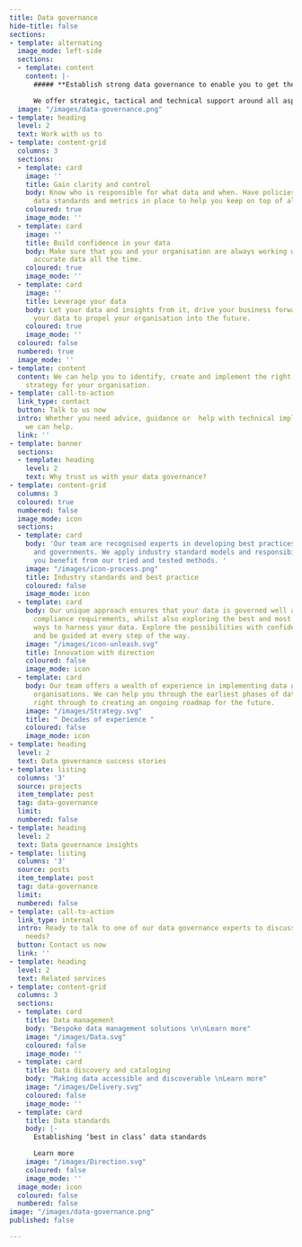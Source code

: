 ```yaml
---
title: Data governance
hide-title: false
sections:
- template: alternating
  image_mode: left-side
  sections:
  - template: content
    content: |-
      ##### **Establish strong data governance to enable you to get the best value out of your data**

      We offer strategic, tactical and technical support around all aspects of data governance.
  image: "/images/data-governance.png"
- template: heading
  level: 2
  text: Work with us to
- template: content-grid
  columns: 3
  sections:
  - template: card
    image: ''
    title: Gain clarity and control
    body: Know who is responsible for what data and when. Have policies, processes,
      data standards and metrics in place to help you keep on top of all your data.
    coloured: true
    image_mode: ''
  - template: card
    image: ''
    title: Build confidence in your data
    body: Make sure that you and your organisation are always working with high quality,
      accurate data all the time.
    coloured: true
    image_mode: ''
  - template: card
    image: ''
    title: Leverage your data
    body: Let your data and insights from it, drive your business forwards. Trust
      your data to propel your organisation into the future.
    coloured: true
    image_mode: ''
  coloured: false
  numbered: true
  image_mode: ''
- template: content
  content: We can help you to identify, create and implement the right data governance
    strategy for your organisation.
- template: call-to-action
  link_type: contact
  button: Talk to us now
  intro: Whether you need advice, guidance or  help with technical implementation,
    we can help.
  link: ''
- template: banner
  sections:
  - template: heading
    level: 2
    text: Why trust us with your data governance?
- template: content-grid
  columns: 3
  coloured: true
  numbered: false
  image_mode: icon
  sections:
  - template: card
    body: 'Our team are recognised experts in developing best practices for companies
      and governments. We apply industry standard models and responsibilities so that
      you benefit from our tried and tested methods. '
    image: "/images/icon-process.png"
    title: Industry standards and best practice
    coloured: false
    image_mode: icon
  - template: card
    body: Our unique approach ensures that your data is governed well and meets all
      compliance requirements, whilst also exploring the best and most innovative
      ways to harness your data. Explore the possibilities with confidence and control,
      and be guided at every step of the way.
    image: "/images/icon-unleash.svg"
    title: Innovation with direction
    coloured: false
    image_mode: icon
  - template: card
    body: Our team offers a wealth of experience in implementing data governance across
      organisations. We can help you through the earliest phases of data governance,
      right through to creating an ongoing roadmap for the future.
    image: "/images/Strategy.svg"
    title: " Decades of experience "
    coloured: false
    image_mode: icon
- template: heading
  level: 2
  text: Data governance success stories
- template: listing
  columns: '3'
  source: projects
  item_template: post
  tag: data-governance
  limit: 
  numbered: false
- template: heading
  level: 2
  text: Data governance insights
- template: listing
  columns: '3'
  source: posts
  item_template: post
  tag: data-governance
  limit: 
  numbered: false
- template: call-to-action
  link_type: internal
  intro: Ready to talk to one of our data governance experts to discuss your specific
    needs?
  button: Contact us now
  link: ''
- template: heading
  level: 2
  text: Related services
- template: content-grid
  columns: 3
  sections:
  - template: card
    title: Data management
    body: "Bespoke data management solutions \n\nLearn more"
    image: "/images/Data.svg"
    coloured: false
    image_mode: ''
  - template: card
    title: Data discovery and cataloging
    body: "Making data accessible and discoverable \nLearn more"
    image: "/images/Delivery.svg"
    coloured: false
    image_mode: ''
  - template: card
    title: Data standards
    body: |-
      Establishing ‘best in class’ data standards

      Learn more
    image: "/images/Direction.svg"
    coloured: false
    image_mode: ''
  image_mode: icon
  coloured: false
  numbered: false
image: "/images/data-governance.png"
published: false

---
```


